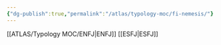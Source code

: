```yaml
---
{"dg-publish":true,"permalink":"/atlas/typology-moc/fi-nemesis/"}
---
```



[[ATLAS/Typology MOC/ENFJ\|ENFJ]]
[[ESFJ\|ESFJ]]
